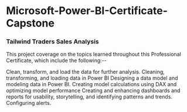 # Microsoft-Power-BI-Certificate-Capstone
### Tailwind Traders Sales Analysis

This project coverage on the topics learned throughout this Professional Certificate, which include the following:--

Clean, transform, and load the data for further analysis.
Cleaning, transforming, and loading data in Power BI
Designing a data model and modeling data in Power BI.
Creating model calculations using DAX and optimizing model performance
Creating and enhancing dashboards and reports for usability, storytelling, and identifying patterns and trends.
Configuring alerts.
